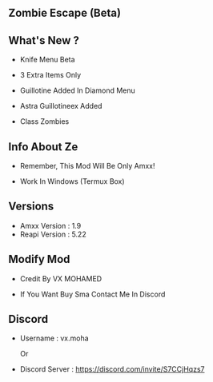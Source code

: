 Zombie Escape (Beta)
-

What's New ?
--------------

- Knife Menu Beta

- 3 Extra Items Only
  
- Guillotine Added In Diamond Menu

- Astra Guillotineex Added

- Class Zombies

Info About Ze
--------------

- Remember, This Mod Will Be Only Amxx!

- Work In Windows (Termux Box)

Versions
--------------

- Amxx Version : 1.9
- Reapi Version : 5.22

Modify Mod
--------------

- Credit By VX MOHAMED

- If You Want Buy Sma Contact Me In Discord

Discord
--------------

- Username : vx.moha

  Or

- Discord Server : https://discord.com/invite/S7CCjHqzs7
